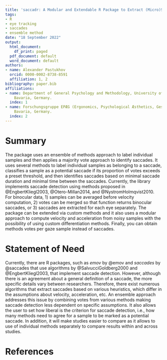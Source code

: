 ```yaml
---
title: 'saccadr: A Modular and Extendable R Package to Extract (Micro)Saccades from Gaze Samples via an Ensemble of Methods Approach'
tags:
- R
- eye tracking
- saccades
- ensemble method
date: "18 September 2022"
output:
  html_document:
    df_print: paged
  pdf_document: default
  word_document: default
authors:
- name: Alexander Pastukhov
  orcid: 0000-0002-8738-8591
  affiliation: 1, 2
bibliography: paper.bib
affiliations:
- name: Department of General Psychology and Methodology, University of Bamberg, Bamberg,
    Bavaria, Germany.
  index: 1
- name: Forschungsgruppe EPÆG (Ergonomics, Psychological Æsthetics, Gestalt), Bamberg,
    Bavaria, Germany.
  index: 2
---
```


# Summary
The package uses an ensemble of methods approach to label individual samples and then applies a majority vote approach to identify saccades. It uses several methods to label individual samples as belonging to a saccade, classifies a sample as a potential saccade if its proportion of votes exceeds a preset threshold, and then identifies saccades based on minimal saccade duration and minimal time between the saccades. Currently, the library implements saccade detection using methods proposed in @EngbertKliegl2003, @Otero-Millan2014, and @NystromHolmqvist2010. For binocular data, 1) samples can be averaged before velocity computation, 2) votes can be merged so that function returns binocular saccades, or 3) saccades are extracted for each eye separately. The package can be extended via custom methods and it also uses a modular approach to compute velocity and acceleration from noisy samples with the possibility of using custom differentiation methods. Finally, you can obtain methods votes per gaze sample instead of saccades.

# Statement of Need
Currently, there are R packages, such as _emov_ by @emov and _saccades_ by @saccades that use algorithms by @SalvucciGoldberg2000 and @EngbertKliegl2003, that implement saccade detection. However, although there is an agreement about a general definition of a saccade, the more specific details vary between researchers. Therefore, there exist numerous algorithms that extract saccades based on various heuristics, which differ in the assumptions about velocity, acceleration, etc. An ensemble approach addresses this issue by combining votes from various methods making saccade detection less dependent on specific assumptions. It also allows the user to set how liberal is the criterion for saccade detection, i.e., how many methods need to agree for a sample to be marked as a potential saccade. In addition, it will make studies easier to compare as it allows to use of individual methods separately to compare results within and across studies.

# References

